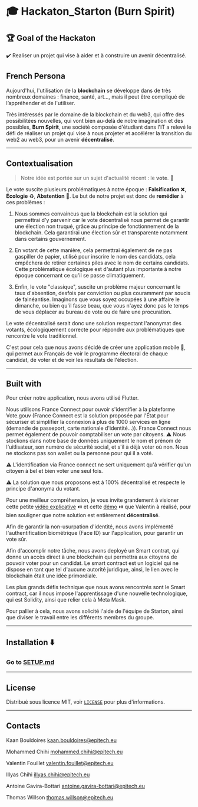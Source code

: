 # :mortar_board: Hackaton_Starton (Burn Spirit)
## :trophy: Goal of the Hackaton
:heavy_check_mark: Realiser un projet qui vise à aider et à construire un avenir décentralisé.

## French Persona

Aujourd'hui, l'utilisation de la __blockchain__ se développe dans de très nombreux domaines : finance, santé, art..., mais il peut être compliqué de l’appréhender et de l'utiliser.

Très intéressés par le domaine de la blockchain et du web3, qui offre des possibilitées nouvelles, qui vont bien au-delà de notre imagination et des possibles, __Burn Spirit__, une société composée d'étudiant dans l'IT a relevé le défi de réaliser un projet qui vise à nous projeter et accélérer la transition du web2 au web3, pour un avenir __décentralisé__.

---------------------------------------------------------------------------------------------------------------------------------------------------------

## Contextualisation

>Notre idée est portée sur un sujet d'actualité récent : le __vote__. :envelope_with_arrow:

Le vote suscite plusieurs problématiques à notre époque : __Falsification__ :x:, __Écologie__ :recycle:, __Abstention__ :put_litter_in_its_place:. Le but de notre projet est donc de __remédier__ à ces problèmes :

1. Nous sommes convaincus que la blockchain est la solution qui permettrai d'y parvenir car le vote décentralisé nous permet de garantir une élection non truqué, grâce au principe de fonctionnement de la blockchain. Cela garantirai une élection sûr et transparente notamment dans certains gouvernement.

2. En votant de cette manière, cela permettrai également de ne pas gaspiller de papier, utilisé pour inscrire le nom des candidats, cela empêchera de retirer certaines piles avec le nom de certains candidats. Cette problématique écologique est d'autant plus importante à notre époque concernant ce qu'il se passe climatiquement.

3. Enfin, le vote "classique", suscite un problème majeur concernant le taux d'absention, desfois par conviction ou plus couramment par soucis de fainéantise. Imaginons que vous soyez occupées à une affaire le dimanche, ou bien qu'il fasse beau, que vous n'ayez donc pas le temps de vous déplacer au bureau de vote ou de faire une procuration.

Le vote décentralisé serait donc une solution respectant l'anonymat des votants, écologiquement correcte pour répondre aux problématiques que rencontre le vote traditionnel.

C'est pour cela que nous avons décidé de créer une application mobile :iphone:, qui permet aux Français de voir le programme électoral de chaque candidat, de voter et de voir les résultats de l'élection.

--------------------------------------------------------------------------------------------------------------------------------------------------

## Built with

Pour créer notre application, nous avons utilisé Flutter.

Nous utilisons France Connect pour ouvoir s'identifier à la plateforme Vote.gouv (France Connect est la solution proposée par l'État pour sécuriser et simplifier la connexion à plus de 1000 services en ligne (demande de passeport, carte nationale d'identité...)). France Connect nous permet également de pouvoir comptabiliser un vote par citoyens. 
:warning: Nous stockons dans notre base de données uniquement le nom et prénom de l'uitlisateur, son numéro de sécurité social, et s'il à déjà voter où non. Nous ne stockons pas son wallet ou la personne pour qui il a voté.

:warning: L'identification via France connect ne sert uniquement qu'à vérifier qu'un citoyen à bel et bien voter une seul fois.

:warning: La solution que nous proposons est à 100% décentralisé et respecte le principe d'anonyma du votant.

Pour une meilleur compréhension, je vous invite grandement à visioner cette petite [vidéo explicative](https://drive.google.com/file/d/1fkmYWmISnj8Vsye0-JDEE5oHbVOu1w8p/view) :play_or_pause_button: et cette [démo](https://drive.google.com/file/d/17a8oHl-GusAtjVyHCH2KupmGyg_hsRli/view) :play_or_pause_button: que Valentin à réalisé, pour bien souligner que notre solution est entièrement __décentralisé__.

Afin de garantir la non-usurpation d'identité, nous avons implémenté l'authentification biométrique (Face ID) sur l'application, pour garantir un vote sûr. 

Afin d'accomplir notre tâche, nous avons deployé un Smart contrat, qui donne un accès direct à une blockchain qui permettra aux citoyens de pouvoir voter pour un candidat. Le smart contract est un logiciel qui ne dispose en tant que tel d'aucune autorité juridique, ainsi, le lien avec le blockchain était une idée primordiale.

Les plus grands défis technique que nous avons rencontrés sont le Smart contract, car il nous impose l'apprentissage d'une nouvelle technologique, qui est Solidity, ainsi que relier cela à Meta Mask.

Pour pallier à cela, nous avons solicité l'aide de l'équipe de Starton, ainsi que diviser le travail entre les différents membres du groupe.

--------------------------------------------------------------------------------------------------------------------------------------------------

## Installation :arrow_down:
### Go to [SETUP.md](https://github.com/Nokimalos/HackatonStarton/blob/main/SETUP.md)

--------------------------------------------------------------------------------------------------------------------------------------------------

## License 

Distribué sous licence MIT, voir [``` LICENSE ```](https://github.com/Nokimalos/HackatonStarton/blob/main/LICENSE) pour plus d'informations.

----------------------------------------------------------------------------------------------------------------------------------------------------------

## Contacts

Kaan Bouldoires kaan.bouldoires@epitech.eu

Mohammed Chihi mohammed.chihi@epitech.eu

Valentin Fouillet valentin.fouillet@epitech.eu

Illyas Chihi illyas.chihi@epitech.eu

Antoine Gavira-Bottari antoine.gavira-bottari@epitech.eu

Thomas Willson thomas.willson@epitech.eu
